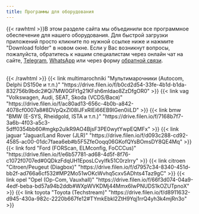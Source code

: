 ```yaml
---
title: Программы для оборудования
---
```


{{< rawhtml >}}В этом разделе сайта мы объединили все программное обеспечение для нашего оборудования. Для быстрой загрузки приложений просто кликните по нужной ссылке ниже и нажмите "Download folder" в новом окне. Если у Вас возникнут вопросы, пожалуйста, обратитесь к нашим специалистам через онлайн чат на сайте, <a href="https://t.me/smartdiag_robot" target="_blank">Telegram</a>, <a href="https://wa.me/message/XVMV4LKBTXB4E1" target="_blank">WhatsApp</a> или через форму <a href="/feedback">обратной связи</a>.
<br><br>
</section>
<section class="flex flex-col flex-wrap min-w-full mt-4 sm:min-w-0">
{{< /rawhtml >}}
{{< link multimarochniki "Мультимарочники (Autocom, Delphi DS150e и т.п.)" "https://drive.filen.io/f/b0cd2d54-33fe-4b1d-b1da-832756b9bdc2#Qi7MW0GFt1g21KFsh6mIdao8ZzDfgOR0" >}}
{{< link vag "Volkswagen, Audi, SEAT, Skoda (VCDS/Вася)" "https://drive.filen.io/f/ac80ad13-656c-4b0b-a842-4078cf0007a8#8DVpQxZI08lJFxRIEi66EB9IGen0iiLD" >}}
{{< link bmw "BMW (E-SYS, Rheidgold, ISTA и т.п.)" "https://drive.filen.io/f/7168b7f7-3a6b-4f03-a5c3-5dff0354bb60#mgkp2uIkR9AO4BjsF3PE0wytYwpEQMFx" >}}
{{< link jaguar "Jaguar/Land Rover (JLR)" "https://drive.filen.io/f/d093c288-cd92-4585-ac00-01dc7faea6eb#b5F5ZfeOoqq06GKofQYsBOmsDY8QE4Mq" >}}
{{< link ford "Ford (FORScan, ELMconfig, FoCCCus)" "https://drive.filen.io/f/e6b57781-ad68-4d5f-8f76-c1072f0707ed#0QDkzFdqUH1EposLCvyIfk51C0rzIrry" >}}
{{< link citroen "Citroen/Peugeut (Diagbox)" "https://drive.filen.io/f/d7957c34-8340-451d-bb2f-ad766a6cf532#MP2Mo51wOKcWvhq5cxv5ADhts4Taz9gC" >}}
{{< link opel "Opel (Op-Com, Vauxhall)" "https://drive.filen.io/f/66f3d074-04a9-4edf-beba-bd57a94b2ddb#WXpWVKDMj44Mmx6IwPNUDS1kOZUTpnoX" >}}
{{< link toyota "Toyota (Techstream)" "https://drive.filen.io/f/d8911632-d945-430a-982c-2220b667fe12#TYmkEbkl2ZtH9Yqj1rrQ4yh3k4mjRn3o" >}} 

